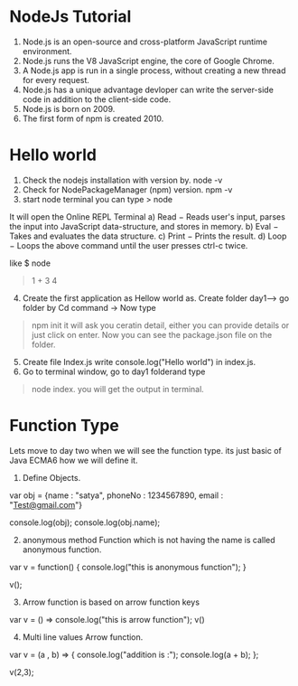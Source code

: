 # NodeJs Tutorial

1. Node.js is an open-source and cross-platform JavaScript runtime environment.
2. Node.js runs the V8 JavaScript engine, the core of Google Chrome.
3. A Node.js app is run in a single process, without creating a new thread for every request. 
4. Node.js has a unique advantage devloper can write the server-side code in addition to the client-side code.
5. Node.js is born on 2009.
6. The first form of npm is created 2010.

# Hello world
1. Check the nodejs installation with version by.
node -v
2. Check for NodePackageManager (npm) version.
npm -v
3. start node terminal you can type > node

It will open the Online REPL Terminal
a) Read − Reads user's input, parses the input into JavaScript data-structure, and stores in memory.
b) Eval − Takes and evaluates the data structure.
c) Print − Prints the result.
d) Loop − Loops the above command until the user presses ctrl-c twice.

like 
$ node
> 1 + 3
4 

4. Create the first application as Hellow world as.
Create folder day1--> go folder by Cd command -> Now type
>npm init
it will ask you ceratin detail, either you can provide details or just click on enter.
Now you can see the package.json file on the folder.
5. Create file Index.js
write console.log("Hello world") in index.js. 
6. Go to terminal window, go to day1 folderand type 
> node index.
you will get the output in terminal.

# Function Type
Lets move to day two when we will see the function type. its just basic of Java ECMA6 how we will define it.
1. Define Objects.

var obj =  {name : "satya", phoneNo : 1234567890, email : "Test@gmail.com"}

console.log(obj);
console.log(obj.name);

2. anonymous method
Function which is not having the name is called anonymous function.

var v = function() 
{
    console.log("this is anonymous function");
}

v();

3. Arrow function is based on arrow function keys

var v = () =>     console.log("this is arrow function");
v()

4. Multi line values Arrow function.

var v = (a , b) => 
{
    console.log("addition is :");
    console.log(a + b);
};

v(2,3);

